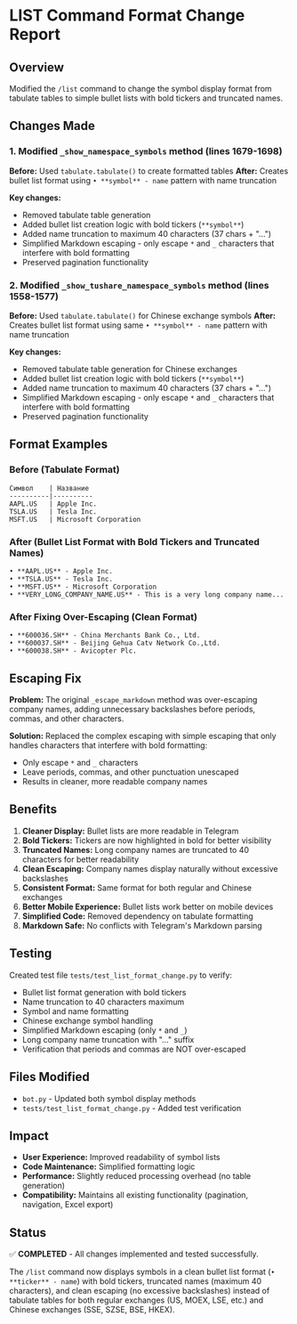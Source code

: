 # LIST Command Format Change Report

## Overview
Modified the `/list` command to change the symbol display format from tabulate tables to simple bullet lists with bold tickers and truncated names.

## Changes Made

### 1. Modified `_show_namespace_symbols` method (lines 1679-1698)
**Before:** Used `tabulate.tabulate()` to create formatted tables
**After:** Creates bullet list format using `• **symbol** - name` pattern with name truncation

**Key changes:**
- Removed tabulate table generation
- Added bullet list creation logic with bold tickers (`**symbol**`)
- Added name truncation to maximum 40 characters (37 chars + "...")
- Simplified Markdown escaping - only escape `*` and `_` characters that interfere with bold formatting
- Preserved pagination functionality

### 2. Modified `_show_tushare_namespace_symbols` method (lines 1558-1577)
**Before:** Used `tabulate.tabulate()` for Chinese exchange symbols
**After:** Creates bullet list format using same `• **symbol** - name` pattern with name truncation

**Key changes:**
- Removed tabulate table generation for Chinese exchanges
- Added bullet list creation logic with bold tickers (`**symbol**`)
- Added name truncation to maximum 40 characters (37 chars + "...")
- Simplified Markdown escaping - only escape `*` and `_` characters that interfere with bold formatting
- Preserved pagination functionality

## Format Examples

### Before (Tabulate Format)
```
Символ    | Название
----------|----------
AAPL.US   | Apple Inc.
TSLA.US   | Tesla Inc.
MSFT.US   | Microsoft Corporation
```

### After (Bullet List Format with Bold Tickers and Truncated Names)
```
• **AAPL.US** - Apple Inc.
• **TSLA.US** - Tesla Inc.
• **MSFT.US** - Microsoft Corporation
• **VERY_LONG_COMPANY_NAME.US** - This is a very long company name...
```

### After Fixing Over-Escaping (Clean Format)
```
• **600036.SH** - China Merchants Bank Co., Ltd.
• **600037.SH** - Beijing Gehua Catv Network Co.,Ltd.
• **600038.SH** - Avicopter Plc.
```

## Escaping Fix

**Problem:** The original `_escape_markdown` method was over-escaping company names, adding unnecessary backslashes before periods, commas, and other characters.

**Solution:** Replaced the complex escaping with simple escaping that only handles characters that interfere with bold formatting:
- Only escape `*` and `_` characters
- Leave periods, commas, and other punctuation unescaped
- Results in cleaner, more readable company names

## Benefits

1. **Cleaner Display:** Bullet lists are more readable in Telegram
2. **Bold Tickers:** Tickers are now highlighted in bold for better visibility
3. **Truncated Names:** Long company names are truncated to 40 characters for better readability
4. **Clean Escaping:** Company names display naturally without excessive backslashes
5. **Consistent Format:** Same format for both regular and Chinese exchanges
6. **Better Mobile Experience:** Bullet lists work better on mobile devices
7. **Simplified Code:** Removed dependency on tabulate formatting
8. **Markdown Safe:** No conflicts with Telegram's Markdown parsing

## Testing

Created test file `tests/test_list_format_change.py` to verify:
- Bullet list format generation with bold tickers
- Name truncation to 40 characters maximum
- Symbol and name formatting
- Chinese exchange symbol handling
- Simplified Markdown escaping (only `*` and `_`)
- Long company name truncation with "..." suffix
- Verification that periods and commas are NOT over-escaped

## Files Modified

- `bot.py` - Updated both symbol display methods
- `tests/test_list_format_change.py` - Added test verification

## Impact

- **User Experience:** Improved readability of symbol lists
- **Code Maintenance:** Simplified formatting logic
- **Performance:** Slightly reduced processing overhead (no table generation)
- **Compatibility:** Maintains all existing functionality (pagination, navigation, Excel export)

## Status
✅ **COMPLETED** - All changes implemented and tested successfully.

The `/list` command now displays symbols in a clean bullet list format (`• **ticker** - name`) with bold tickers, truncated names (maximum 40 characters), and clean escaping (no excessive backslashes) instead of tabulate tables for both regular exchanges (US, MOEX, LSE, etc.) and Chinese exchanges (SSE, SZSE, BSE, HKEX).
